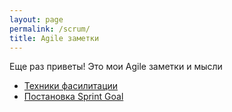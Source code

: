 ```yaml
---
layout: page
permalink: /scrum/
title: Agile заметки
---
```


Еще раз приветы! Это мои Agile заметки и мысли

- [Техники фасилитации](http://keresm.ru/2023-01-31-facilitation/)
- [Постановка Sprint Goal](https://keresm.ru/2022-09-17-sprint-goal/)
